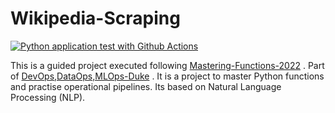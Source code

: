 # Wikipedia-Scraping

[![Python application test with Github Actions](https://github.com/akul-bharadwaj/Wikipedia-Scraping/actions/workflows/main.yml/badge.svg)](https://github.com/akul-bharadwaj/Wikipedia-Scraping/actions/workflows/main.yml)

This is a guided project executed following [Mastering-Functions-2022](https://github.com/nogibjj/mastering-functions-2022) . Part of [DevOps,DataOps,MLOps-Duke](https://www.coursera.org/learn/devops-dataops-mlops-duke/) . It is a project to master Python functions and practise operational pipelines.
Its based on Natural Language Processing (NLP). 
